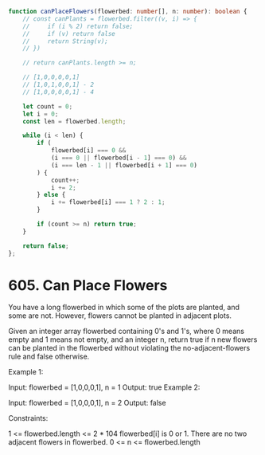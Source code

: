 ```ts
function canPlaceFlowers(flowerbed: number[], n: number): boolean {
    // const canPlants = flowerbed.filter((v, i) => {
    //     if (i % 2) return false;
    //     if (v) return false
    //     return String(v);
    // })

    // return canPlants.length >= n;

    // [1,0,0,0,0,1] 
    // [1,0,1,0,0,1] - 2
    // [1,0,0,0,0,1] - 4

    let count = 0;
    let i = 0;
    const len = flowerbed.length;

    while (i < len) {
        if (
            flowerbed[i] === 0 &&
            (i === 0 || flowerbed[i - 1] === 0) &&
            (i === len - 1 || flowerbed[i + 1] === 0)
        ) {
            count++;
            i += 2;
        } else {
            i += flowerbed[i] === 1 ? 2 : 1;
        }

        if (count >= n) return true;
    }

    return false;
};
```


# 605. Can Place Flowers
You have a long flowerbed in which some of the plots are planted, and some are not. However, flowers cannot be planted in adjacent plots.

Given an integer array flowerbed containing 0's and 1's, where 0 means empty and 1 means not empty, and an integer n, return true if n new flowers can be planted in the flowerbed without violating the no-adjacent-flowers rule and false otherwise.

 

Example 1:

Input: flowerbed = [1,0,0,0,1], n = 1
Output: true
Example 2:

Input: flowerbed = [1,0,0,0,1], n = 2
Output: false
 

Constraints:

1 <= flowerbed.length <= 2 * 104
flowerbed[i] is 0 or 1.
There are no two adjacent flowers in flowerbed.
0 <= n <= flowerbed.length
